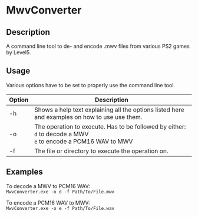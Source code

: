 # MwvConverter

## Description
A command line tool to de- and encode .mwv files from various PS2 games by Level5.

## Usage

Various options have to be set to properly use the command line tool.

| Option | Description |
| - | - |
| -h | Shows a help text explaining all the options listed here and examples on how to use use them. |
| -o | The operation to execute. Has to be followed by either:<br>`d` to decode a MWV<br>`e` to encode a PCM16 WAV to MWV |
| -f | The file or directory to execute the operation on. |

## Examples

To decode a MWV to PCM16 WAV:<br>
```MwvConverter.exe -o d -f Path/To/File.mwv```

To encode a PCM16 WAV to MWV:<br>
```MwvConverter.exe -o e -f Path/To/File.wav```
